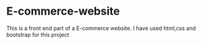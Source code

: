 # E-commerce-website
 This is a front end part of a E-commerce website. I have used html,css and bootstrap for this project

